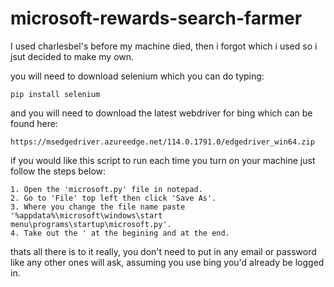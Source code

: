 # microsoft-rewards-search-farmer
I used charlesbel's before my machine died, then i forgot which i used so i jsut decided to make my own.

you will need to download selenium which you can do typing:
```
pip install selenium
```

and you will need to download the latest webdriver for bing which can be found here:
```
https://msedgedriver.azureedge.net/114.0.1791.0/edgedriver_win64.zip
```

if you would like this script to run each time you turn on your machine just follow the steps below:
```
1. Open the 'microsoft.py' file in notepad.
2. Go to 'File' top left then click 'Save As'.
3. Where you change the file name paste '%appdata%\microsoft\windows\start menu\programs\startup\microsoft.py'.
4. Take out the ' at the begining and at the end.
```

thats all there is to it really, you don't need to put in any email or password like any other ones will ask, assuming you use bing you'd already be logged in. 
